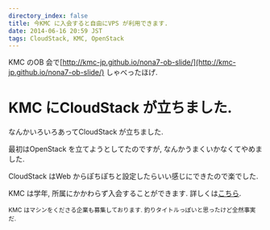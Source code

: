 ```yaml
---
directory_index: false
title: 今KMC に入会すると自由にVPS が利用できます.
date: 2014-06-16 20:59 JST
tags: CloudStack, KMC, OpenStack
---
```


KMC のOB 会で[http://kmc-jp.github.io/nona7-ob-slide/](http://kmc-jp.github.io/nona7-ob-slide/) しゃべったほげ.

# KMC にCloudStack が立ちました.

なんかいろいろあってCloudStack が立ちました.

最初はOpenStack を立てようとしてたのですが, なんかうまくいかなくてやめました.

CloudStack はWeb からぽちぽちと設定したらいい感じにできたので楽でした.

KMC は学年, 所属にかかわらず入会することができます.
詳しくは[こちら](https://www.kmc.gr.jp/guidance/).

<small>
    KMC はマシンをくださる企業も募集しております.
</small>

<small>
    釣りタイトルっぽいと思ったけど全然事実だ.
</small>


